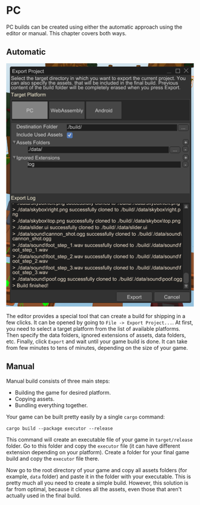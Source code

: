 # PC

PC builds can be created using either the automatic approach using the editor or manual. This chapter covers both
ways.

## Automatic

![PC Build](pc_build.png)

The editor provides a special tool that can create a build for shipping in a few clicks. It can be opened by going to
`File -> Export Project...`. At first, you need to select a target platform from the list of available platforms.
Then specify the data folders, ignored extensions of assets, data folders, etc. Finally, click `Export` and wait until
your game build is done. It can take from few minutes to tens of minutes, depending on the size of your game. 

## Manual

Manual build consists of three main steps:

- Building the game for desired platform.
- Copying assets.
- Bundling everything together.

Your game can be built pretty easily by a single `cargo` command:

```shell
cargo build --package executor --release
```

This command will create an executable file of your game in `target/release` folder. Go to this folder and copy the
`executor` file (it can have different extension depending on your platform). Create a folder for your final game build
and copy the `executor` file there.

Now go to the root directory of your game and copy all assets folders (for example, `data` folder) and paste it in the
folder with your executable. This is pretty much all you need to create a simple build. However, this solution is far
from optimal, because it clones all the assets, even those that aren't actually used in the final build.